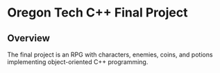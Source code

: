 # Oregon Tech C++ Final Project

## Overview

The final project is an RPG with characters, enemies, coins, and potions 
implementing object-oriented C++ programming.
